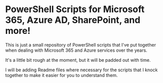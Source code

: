 # PowerShell Scripts for Microsoft 365, Azure AD, SharePoint, and more!

This is just a small repository of PowerShell scripts that I've put together when dealing with Microsoft 365 and Azure services over the years.

It's a little bit rough at the moment, but it will be padded out with time.

I will be adding Readme files where necessary for the scripts that I knock together to make it easier for you to understand them.
